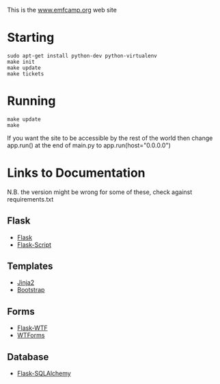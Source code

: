 This is the www.emfcamp.org web site

Starting
========
```
sudo apt-get install python-dev python-virtualenv
make init
make update
make tickets
```

Running
=======
```
make update
make
```

If you want the site to be accessible by the rest of the world then change app.run() at the end of main.py to app.run(host="0.0.0.0")


Links to Documentation
======================

N.B. the version might be wrong for some of these, check against requirements.txt

## Flask

* [Flask](http://flask.pocoo.org/docs/)
* [Flask-Script](http://packages.python.org/Flask-Script/)

## Templates

* [Jinja2](http://jinja.pocoo.org/docs/)
* [Bootstrap](http://twitter.github.com/bootstrap/)

## Forms

* [Flask-WTF](http://packages.python.org/Flask-WTF/)
* [WTForms](http://wtforms.simplecodes.com/docs/1.0.1/)

## Database

* [Flask-SQLAlchemy](http://packages.python.org/Flask-SQLAlchemy/)

